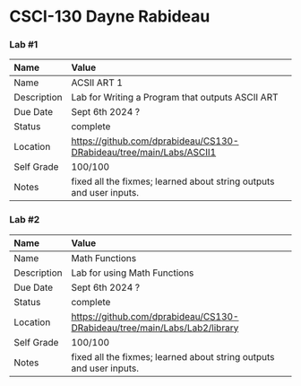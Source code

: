 # CSCI-130 Dayne Rabideau

### Lab #1

| Name | Value |
| :--- | :--- |
| Name | ACSII ART 1 |
| Description | Lab for Writing a Program that outputs ASCII ART |
| Due Date | Sept 6th 2024 ? |
| Status | complete |
| Location | https://github.com/dprabideau/CS130-DRabideau/tree/main/Labs/ASCII1 |
| Self Grade | 100/100 |
| Notes | fixed all the fixmes; learned about string outputs and user inputs. |


### Lab #2

| Name | Value |
| :--- | :--- |
| Name | Math Functions |
| Description | Lab for using Math Functions |
| Due Date | Sept 6th 2024 ? |
| Status | complete |
| Location | https://github.com/dprabideau/CS130-DRabideau/tree/main/Labs/Lab2/library |
| Self Grade | 100/100 |
| Notes | fixed all the fixmes; learned about string outputs and user inputs. |
